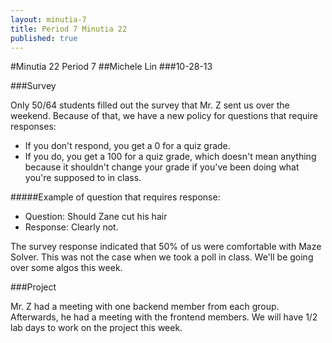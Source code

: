 ```yaml
---
layout: minutia-7
title: Period 7 Minutia 22
published: true
---
```


#Minutia 22 Period 7 
##Michele Lin
###10-28-13

###Survey

Only 50/64 students filled out the survey that Mr. Z sent us over the weekend. Because of that, we have a new policy for questions that require responses:

* If you don't respond, you get a 0 for a quiz grade.
* If you do, you get a 100 for a quiz grade, which doesn't mean anything because it shouldn't change your grade if you've been doing what you're supposed to in class.
 
#####Example of question that requires response:

* Question: Should Zane cut his hair
* Response: Clearly not.

The survey response indicated that 50% of us were comfortable with Maze Solver. This was not the case when we took a poll in class. We'll be going over some algos this week.

###Project

Mr. Z had a meeting with one backend member from each group. Afterwards, he had a meeting with the frontend members. We will have 1/2 lab days to work on the project this week.